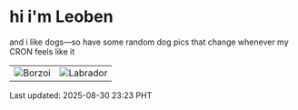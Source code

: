 # hi i'm Leoben

and i like dogs—so have some random dog pics that change whenever my CRON feels like it

|  |  |
|--------|----------|
| ![Borzoi](https://random-dog-vercel.vercel.app/api/random-borzoi?v=1756567421) | ![Labrador](https://random-dog-vercel.vercel.app/api/random-labrador?v=1756567421) |

Last updated: 2025-08-30 23:23 PHT
